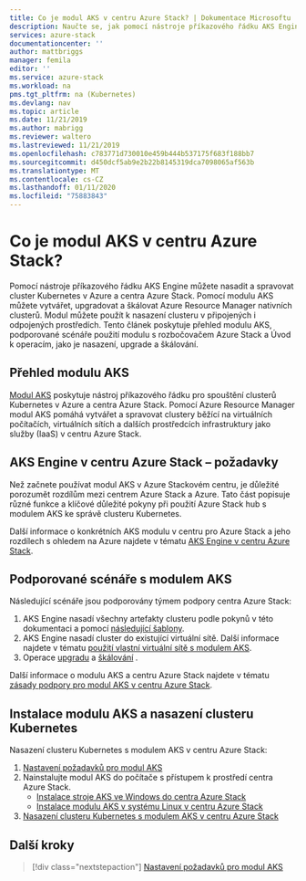 ```yaml
---
title: Co je modul AKS v centru Azure Stack? | Dokumentace Microsoftu
description: Naučte se, jak pomocí nástroje příkazového řádku AKS Engine nasadit a spravovat cluster Kubernetes v Azure a centra Azure Stack.
services: azure-stack
documentationcenter: ''
author: mattbriggs
manager: femila
editor: ''
ms.service: azure-stack
ms.workload: na
pms.tgt_pltfrm: na (Kubernetes)
ms.devlang: nav
ms.topic: article
ms.date: 11/21/2019
ms.author: mabrigg
ms.reviewer: waltero
ms.lastreviewed: 11/21/2019
ms.openlocfilehash: c783771d730010e459b444b537175f683f188bb7
ms.sourcegitcommit: d450dcf5ab9e2b22b8145319dca7098065af563b
ms.translationtype: MT
ms.contentlocale: cs-CZ
ms.lasthandoff: 01/11/2020
ms.locfileid: "75883843"
---
```

# <a name="what-is-the-aks-engine-on-azure-stack-hub"></a>Co je modul AKS v centru Azure Stack?

Pomocí nástroje příkazového řádku AKS Engine můžete nasadit a spravovat cluster Kubernetes v Azure a centra Azure Stack. Pomocí modulu AKS můžete vytvářet, upgradovat a škálovat Azure Resource Manager nativních clusterů. Modul můžete použít k nasazení clusteru v připojených i odpojených prostředích. Tento článek poskytuje přehled modulu AKS, podporované scénáře použití modulu s rozbočovačem Azure Stack a Úvod k operacím, jako je nasazení, upgrade a škálování.

## <a name="overview-of-the-aks-engine"></a>Přehled modulu AKS

[Modul AKS](https://github.com/Azure/aks-engine) poskytuje nástroj příkazového řádku pro spouštění clusterů Kubernetes v Azure a centra Azure Stack. Pomocí Azure Resource Manager modul AKS pomáhá vytvářet a spravovat clustery běžící na virtuálních počítačích, virtuálních sítích a dalších prostředcích infrastruktury jako služby (IaaS) v centru Azure Stack.

## <a name="aks-engine-on-azure-stack-hub-considerations"></a>AKS Engine v centru Azure Stack – požadavky

Než začnete používat modul AKS v Azure Stackovém centru, je důležité porozumět rozdílům mezi centrem Azure Stack a Azure. Tato část popisuje různé funkce a klíčové důležité pokyny při použití Azure Stack hub s modulem AKS ke správě clusteru Kubernetes.

Další informace o konkrétních AKS modulu v centru pro Azure Stack a jeho rozdílech s ohledem na Azure najdete v tématu [AKS Engine v centru Azure Stack](https://github.com/Azure/aks-engine/blob/master/docs/topics/azure-stack.md).

## <a name="supported-scenarios-with-the-aks-engine"></a>Podporované scénáře s modulem AKS

Následující scénáře jsou podporovány týmem podpory centra Azure Stack:

1.  AKS Engine nasadí všechny artefakty clusteru podle pokynů v této dokumentaci a pomocí [následující šablony](https://github.com/Azure/aks-engine/tree/master/examples/azure-stack).
2.  AKS Engine nasadí cluster do existující virtuální sítě. Další informace najdete v tématu [použití vlastní virtuální sítě s modulem AKS](https://github.com/Azure/aks-engine/blob/master/docs/tutorials/custom-vnet.md).
3.  Operace [upgradu](azure-stack-kubernetes-aks-engine-upgrade.md) a [škálování](azure-stack-kubernetes-aks-engine-scale.md) .

Další informace o modulu AKS a centru Azure Stack najdete v tématu [zásady podpory pro modul AKS v centru Azure Stack](azure-stack-kubernetes-aks-engine-support.md).

## <a name="install-the-aks-engine-and-deploy-a-kubernetes-cluster"></a>Instalace modulu AKS a nasazení clusteru Kubernetes

Nasazení clusteru Kubernetes s modulem AKS v centru Azure Stack:

1. [Nastavení požadavků pro modul AKS](azure-stack-kubernetes-aks-engine-set-up.md)
2. Nainstalujte modul AKS do počítače s přístupem k prostředí centra Azure Stack.
     - [Instalace stroje AKS ve Windows do centra Azure Stack](azure-stack-kubernetes-aks-engine-deploy-windows.md)
     - [Instalace modulu AKS v systému Linux v centru Azure Stack](azure-stack-kubernetes-aks-engine-deploy-linux.md)
3. [Nasazení clusteru Kubernetes s modulem AKS v centru Azure Stack](azure-stack-kubernetes-aks-engine-deploy-cluster.md)

## <a name="next-steps"></a>Další kroky

> [!div class="nextstepaction"]
> [Nastavení požadavků pro modul AKS](azure-stack-kubernetes-aks-engine-set-up.md)